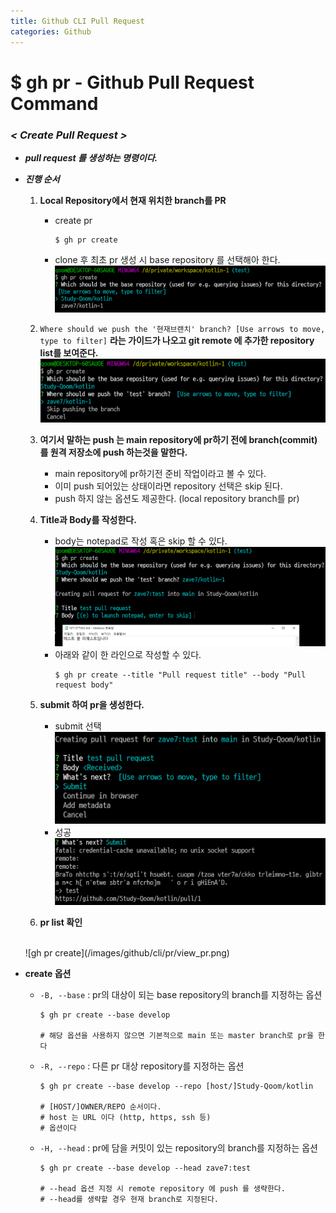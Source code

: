 ```yaml
---
title: Github CLI Pull Request
categories: Github
---
```


# $ gh pr - Github Pull Request Command

### *< Create Pull Request >*
- ***pull request 를 생성하는 명령이다.***
- ***진행 순서***
    1. **Local Repository에서 현재 위치한 branch를 PR**
        - create pr
            ```
            $ gh pr create
            ```
        - clone 후 최초 pr 생성 시 base repository 를 선택해아 한다.<br/>
            ![gh pr create](/images/github/cli/pr/pr_create.png)
    2. `Where should we push the '현재브랜치' branch? [Use arrows to move, type to filter]` **라는 가이드가 나오고 git remote 에 추가한 repository list를 보여준다.**<br/>
        ![gh pr create](/images/github/cli/pr/select_push_repository.png)

    3. **여기서 말하는 push 는 main repository에 pr하기 전에 branch(commit)를 원격 저장소에 push 하는것을 말한다.**
        - main repository에 pr하기전 준비 작업이라고 볼 수 있다.
        - 이미 push 되어있는 상태이라면 repository 선택은 skip 된다.
        - push 하지 않는 옵션도 제공한다. (local repository branch를 pr)
    4. **Title과 Body를 작성한다.**
        - body는 notepad로 작성 혹은 skip 할 수 있다.<br/>
            ![gh pr create](/images/github/cli/pr/pr_test.png)
        - 아래와 같이 한 라인으로 작성할 수 있다.
            ```
            $ gh pr create --title "Pull request title" --body "Pull request body"
            ```
    5. **submit 하여 pr을 생성한다.**
        - submit 선택<br/>
            ![gh pr create](/images/github/cli/pr/pr_submit.png)
        - 성공<br/>
            ![gh pr create](/images/github/cli/pr/pr_finish.png)
    6. **pr list 확인**
    <br/>
        ![gh pr create](/images/github/cli/pr/view_pr.png)

- **create 옵션**
    - `-B, --base` : pr의 대상이 되는 base repository의 branch를 지정하는 옵션
        ```
        $ gh pr create --base develop

        # 해당 옵션을 사용하지 않으면 기본적으로 main 또는 master branch로 pr을 한다
        ```
    - `-R, --repo` : 다른 pr 대상 repository를 지정하는 옵션
        ```
        $ gh pr create --base develop --repo [host/]Study-Qoom/kotlin

        # [HOST/]OWNER/REPO 순서이다.
        # host 는 URL 이다 (http, https, ssh 등)
        # 옵션이다 
        ```
    - `-H, --head` : pr에 담을 커밋이 있는 repository의 branch를 지정하는 옵션
        ```
        $ gh pr create --base develop --head zave7:test

        # --head 옵션 지정 시 remote repository 에 push 를 생략한다.
        # --head를 생략할 경우 현재 branch로 지정된다.
        ```